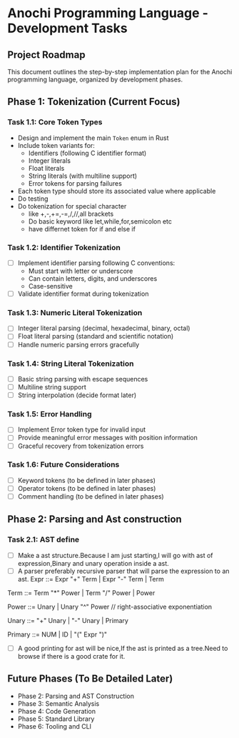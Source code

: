 # Anochi Programming Language - Development Tasks

## Project Roadmap
This document outlines the step-by-step implementation plan for the Anochi programming language, organized by development phases.

## Phase 1: Tokenization (Current Focus)

### Task 1.1: Core Token Types
- Design and implement the main `Token` enum in Rust 
- Include token variants for: 
  - Identifiers (following C identifier format)
  - Integer literals
  - Float literals  
  - String literals (with multiline support) 
  - Error tokens for parsing failures
- Each token type should store its associated value where applicable 
- Do testing 
- Do tokenization for special character
    - like +,-,+=,-=,/,//,all brackets
    - Do basic keyword like let,while,for,semicolon etc
    - have differnet token for if and else if


### Task 1.2: Identifier Tokenization
- [ ] Implement identifier parsing following C conventions:
  - Must start with letter or underscore
  - Can contain letters, digits, and underscores
  - Case-sensitive
- [ ] Validate identifier format during tokenization

### Task 1.3: Numeric Literal Tokenization
- [ ] Integer literal parsing (decimal, hexadecimal, binary, octal)
- [ ] Float literal parsing (standard and scientific notation)
- [ ] Handle numeric parsing errors gracefully

### Task 1.4: String Literal Tokenization
- [ ] Basic string parsing with escape sequences
- [ ] Multiline string support
- [ ] String interpolation (decide format later)

### Task 1.5: Error Handling
- [ ] Implement Error token type for invalid input
- [ ] Provide meaningful error messages with position information
- [ ] Graceful recovery from tokenization errors

### Task 1.6: Future Considerations
- [ ] Keyword tokens (to be defined in later phases)
- [ ] Operator tokens (to be defined in later phases)
- [ ] Comment handling (to be defined in later phases)

## Phase 2: Parsing and Ast construction
### Task 2.1: AST define
- [ ] Make a ast structure.Because I am just starting,I will go with ast of expression,Binary and unary operation inside a ast.
- [ ] A parser preferably recursive parser that will parse the expression to an ast.
    Expr    ::= Expr "+" Term
          | Expr "-" Term
          | Term

Term    ::= Term "*" Power
          | Term "/" Power
          | Power

Power   ::= Unary
          | Unary "^" Power        // right-associative exponentiation

Unary   ::= "+" Unary
          | "-" Unary
          | Primary

Primary ::= NUM
          | ID
          | "(" Expr ")"

- [ ] A good printing for ast will be nice,If the ast is printed as a tree.Need to browse if there is a good crate for it. 

## Future Phases (To Be Detailed Later)
- Phase 2: Parsing and AST Construction
- Phase 3: Semantic Analysis
- Phase 4: Code Generation
- Phase 5: Standard Library
- Phase 6: Tooling and CLI
